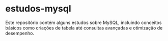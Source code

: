 # estudos-mysql

Este repositório contém alguns estudos sobre MySQL, incluindo conceitos básicos como criações de tabela até consultas avançadas e  otimização de desempenho.

